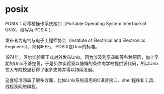 # posix

POSIX：可移植操作系统接口（Portable Operating System Interface of UNIX，缩写为 POSIX ），

发布者为电气与电子工程师协会（Institute of Electrical and Electronics Engineers），简称IEEE。
POSIX是Unix的标准。

1974年，贝尔实验室正式对外发布Unix。因为涉及到反垄断等各种原因，加上早期的Unix不够完善，于是贝尔实验室以慷慨的条件向学校提供源代码，所以Unix在大专院校里获得了很多支持并得以持续发展。

这套标准涵盖了很多方面，比如Unix系统调用的C语言接口、shell程序和工具、线程及网络编程。